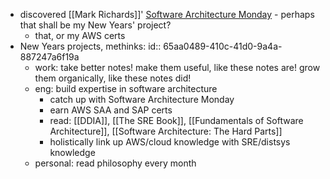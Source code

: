 - discovered [[Mark Richards]]' [Software Architecture Monday](https://www.developertoarchitect.com/lessons/) - perhaps that shall be my New Years' project?
	- that, or my AWS certs
- New Years projects, methinks:
  id:: 65aa0489-410c-41d0-9a4a-887247a6f19a
	- work: take better notes! make them useful, like these notes are! grow them organically, like these notes did!
	- eng: build expertise in software architecture
		- catch up with Software Architecture Monday
		- earn AWS SAA and SAP certs
		- read: [[DDIA]], [[The SRE Book]], [[Fundamentals of Software Architecture]], [[Software Architecture: The Hard Parts]]
		- holistically link up AWS/cloud knowledge with SRE/distsys knowledge
	- personal: read philosophy every month
